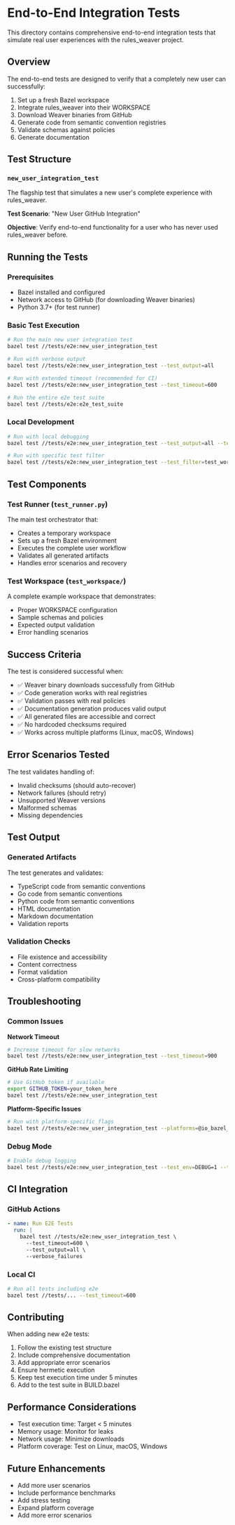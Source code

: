 # End-to-End Integration Tests

This directory contains comprehensive end-to-end integration tests that simulate real user experiences with the rules_weaver project.

## Overview

The end-to-end tests are designed to verify that a completely new user can successfully:
1. Set up a fresh Bazel workspace
2. Integrate rules_weaver into their WORKSPACE
3. Download Weaver binaries from GitHub
4. Generate code from semantic convention registries
5. Validate schemas against policies
6. Generate documentation

## Test Structure

### `new_user_integration_test`
The flagship test that simulates a new user's complete experience with rules_weaver.

**Test Scenario**: "New User GitHub Integration"

**Objective**: Verify end-to-end functionality for a user who has never used rules_weaver before.

## Running the Tests

### Prerequisites
- Bazel installed and configured
- Network access to GitHub (for downloading Weaver binaries)
- Python 3.7+ (for test runner)

### Basic Test Execution
```bash
# Run the main new user integration test
bazel test //tests/e2e:new_user_integration_test

# Run with verbose output
bazel test //tests/e2e:new_user_integration_test --test_output=all

# Run with extended timeout (recommended for CI)
bazel test //tests/e2e:new_user_integration_test --test_timeout=600

# Run the entire e2e test suite
bazel test //tests/e2e:e2e_test_suite
```

### Local Development
```bash
# Run with local debugging
bazel test //tests/e2e:new_user_integration_test --test_output=all --test_verbose_timeout_warnings

# Run with specific test filter
bazel test //tests/e2e:new_user_integration_test --test_filter=test_workspace_setup
```

## Test Components

### Test Runner (`test_runner.py`)
The main test orchestrator that:
- Creates a temporary workspace
- Sets up a fresh Bazel environment
- Executes the complete user workflow
- Validates all generated artifacts
- Handles error scenarios and recovery

### Test Workspace (`test_workspace/`)
A complete example workspace that demonstrates:
- Proper WORKSPACE configuration
- Sample schemas and policies
- Expected output validation
- Error handling scenarios

## Success Criteria

The test is considered successful when:
- ✅ Weaver binary downloads successfully from GitHub
- ✅ Code generation works with real registries
- ✅ Validation passes with real policies
- ✅ Documentation generation produces valid output
- ✅ All generated files are accessible and correct
- ✅ No hardcoded checksums required
- ✅ Works across multiple platforms (Linux, macOS, Windows)

## Error Scenarios Tested

The test validates handling of:
- Invalid checksums (should auto-recover)
- Network failures (should retry)
- Unsupported Weaver versions
- Malformed schemas
- Missing dependencies

## Test Output

### Generated Artifacts
The test generates and validates:
- TypeScript code from semantic conventions
- Go code from semantic conventions
- Python code from semantic conventions
- HTML documentation
- Markdown documentation
- Validation reports

### Validation Checks
- File existence and accessibility
- Content correctness
- Format validation
- Cross-platform compatibility

## Troubleshooting

### Common Issues

**Network Timeout**
```bash
# Increase timeout for slow networks
bazel test //tests/e2e:new_user_integration_test --test_timeout=900
```

**GitHub Rate Limiting**
```bash
# Use GitHub token if available
export GITHUB_TOKEN=your_token_here
bazel test //tests/e2e:new_user_integration_test
```

**Platform-Specific Issues**
```bash
# Run with platform-specific flags
bazel test //tests/e2e:new_user_integration_test --platforms=@io_bazel_rules_go//go/toolchain:linux_amd64
```

### Debug Mode
```bash
# Enable debug logging
bazel test //tests/e2e:new_user_integration_test --test_env=DEBUG=1 --test_output=all
```

## CI Integration

### GitHub Actions
```yaml
- name: Run E2E Tests
  run: |
    bazel test //tests/e2e:new_user_integration_test \
      --test_timeout=600 \
      --test_output=all \
      --verbose_failures
```

### Local CI
```bash
# Run all tests including e2e
bazel test //tests/... --test_timeout=600
```

## Contributing

When adding new e2e tests:
1. Follow the existing test structure
2. Include comprehensive documentation
3. Add appropriate error scenarios
4. Ensure hermetic execution
5. Keep test execution time under 5 minutes
6. Add to the test suite in BUILD.bazel

## Performance Considerations

- Test execution time: Target < 5 minutes
- Memory usage: Monitor for leaks
- Network usage: Minimize downloads
- Platform coverage: Test on Linux, macOS, Windows

## Future Enhancements

- Add more user scenarios
- Include performance benchmarks
- Add stress testing
- Expand platform coverage
- Add more error scenarios 